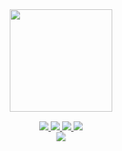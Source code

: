 <div align="center">
  <a href="https://github.com/baggiovictor">
  <img height="180em" src="https://github-readme-stats.vercel.app/api/top-langs/?username=baggiovictor&layout=compact&langs_count=7&theme=dracula"/>
</div>

<br />

<div align="center">
  <a href="">
    <img src="https://img.shields.io/static/v1?label=&message=angular&color=BD002E&style=for-the-badge&logo=angular"/>
  </a>

  <a href="">
    <img src="https://img.shields.io/static/v1?label=&message=typescript&color=20232A&style=for-the-badge&logo=typescript"/>
  </a>
  
  <a href="">
    <img src="https://img.shields.io/static/v1?label=&message=javascript&color=20232A&style=for-the-badge&logo=javascript"/>
  </a>
  
  <a href="">
    <img src="https://img.shields.io/static/v1?label=&message=flutter&color=20232A&style=for-the-badge&logo=flutter"/>
  </a>

</div>

<div align="center">
  <a href="https://linkedin.com/in/victorbaggio/">
    <img align="center" src="https://img.shields.io/static/v1?label=&message=linkedin&color=0A66C2&style=for-the-badge&logo=linkedin"/>
  </a>
  
  <br/>
</div>
